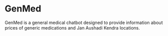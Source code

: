 # GenMed
GenMed is a general medical chatbot designed to provide information about prices of generic medications and Jan Aushadi Kendra locations.
